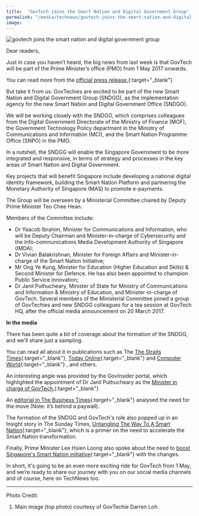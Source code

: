 ```yaml
---
title:  "GovTech joins the Smart Nation and Digital Government Group"
permalink: "/media/technews/govtech-joins-the-smart-nation-and-digital-government-group"
image: 
---
```


![govtech joins the smart nation and digital government group](/images/technews/govtech-joins-the-smart-nation-and-digital-government-group-part-1.jpg)

Dear readers,

Just in case you haven’t heard, the big news from last week is that GovTech will be part of the Prime Minister’s office (PMO) from 1 May 2017 onwards.

You can read more from the [official press release.](/media/media-releases/formation-of-the-smart-nation-and-digital-government-group-in-the-prime-minister-office/){:target="_blank"}

But take it from us: GovTechies are excited to be part of the new Smart Nation and Digital Government Group (SNDGG), as the implementation agency for the new Smart Nation and Digital Government Office (SNDGO).

We will be working closely with the SNDGO, which comprises colleagues from the Digital Government Directorate of the Ministry of Finance (MOF), the Government Technology Policy department in the Ministry of Communications and Information (MCI), and the Smart Nation Programme Office (SNPO) in the PMO.

In a nutshell, the SNDGG will enable the Singapore Government to be more integrated and responsive, in terms of strategy and processes in the key areas of Smart Nation and Digital Government.


Key projects that will benefit Singapore include developing a national digital identity framework, building the Smart Nation Platform and partnering the Monetary Authority of Singapore (MAS) to promote e-payments.

The Group will be overseen by a Ministerial Committee chaired by Deputy Prime Minister Teo Chee Hean.

Members of the Committee include: 
- Dr Yaacob Ibrahim, Minister for Communications and Information, who will be Deputy Chairman and Minister-in-charge of Cybersecurity and the Info-communications Media Development Authority of Singapore (IMDA);
- Dr Vivian Balakrishnan, Minister for Foreign Affairs and Minister-in-charge of the Smart Nation Initiative; 
- Mr Ong Ye Kung, Minister for Education (Higher Education and Skills) & Second Minister for Defence. He has also been appointed to champion Public Service innovation;
- Dr Janil Puthucheary, Minister of State for Ministry of Communications and Information & Ministry of Education, and Minister-in-charge of GovTech.
Several members of the Ministerial Committee joined a group of GovTechies and new SNDGG colleagues for a tea session at GovTech HQ, after the official media announcement on 20 March 2017. 


**In the media**

There has been quite a bit of coverage about the formation of the SNDGG, and we'll share just a sampling.

You can read all about it in publications such as The [The Straits Times](https://www.straitstimes.com/singapore/moves-to-speed-up-smart-nation-projects){:target="_blank"}, [Today Online](http://m.todayonline.com/singapore/new-smart-nation-group-formed-pmo){:target="_blank"} and [Computer World](https://www.computerworld.com.sg/tech/security/singapores-new-government-unit-will-speed-up-smart-nation-initiatives/){:target="_blank"} , and others.

An interesting angle was provided by the GovInsider portal, which highlighted the appointment of Dr Janil Puthucheary as the [Minister in charge of GovTech.](https://govinsider.asia/digital-gov/singapore-appoints-puthucheary-as-first-govtech-minister/){:target="_blank"} 

An [editorial in The Business Times](https://www.businesstimes.com.sg/opinion/new-agency-for-digital-projects-will-speed-up-defend-smart-nation){:target="_blank"} analysed the need for the move (Note: it’s behind a paywall).

The formation of the SNDGG and GovTech's role also popped up in an Insight story in The Sunday Times,  [Untangling The Way To A Smart Nation](https://www.straitstimes.com/singapore/untangling-the-way-to-a-smart-nation){:target="_blank"}, which is a primer on the need to accelerate the Smart Nation transformation.

Finally, Prime Minister Lee Hsien Loong also spoke about the need to [boost Singapore's Smart Nation initiative](https://www.straitstimes.com/politics/boost-for-smart-nation-push-with-agencies-under-one-roof){:target="_blank"} with the changes.

In short, it's going to be an even more exciting ride for GovTech from 1 May, and we’re ready to share our journey with you on our social media channels and of course, here on TechNews too.

---

Photo Credit:
1. Main image (top photo) courtesy of GovTechie Darren Loh.
